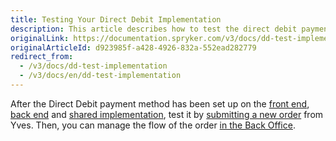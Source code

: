 ```yaml
---
title: Testing Your Direct Debit Implementation
description: This article describes how to test the direct debit payment implementation.
originalLink: https://documentation.spryker.com/v3/docs/dd-test-implementation
originalArticleId: d923985f-a428-4926-832a-552ead282779
redirect_from:
  - /v3/docs/dd-test-implementation
  - /v3/docs/en/dd-test-implementation
---
```


After the Direct Debit payment method has been set up on the [front end](/docs/scos/dev/developer-guides/201907.0/development-guide/back-end/data-manipulation/payment-methods/direct-debit-example-implementation/implementation-of-direct-debit-in-yves.html), [back end](/docs/scos/dev/developer-guides/201907.0/development-guide/back-end/data-manipulation/payment-methods/direct-debit-example-implementation/implementation-of-direct-debit-in-zed.html) and [shared implementation](/docs/scos/dev/developer-guides/201907.0/development-guide/back-end/data-manipulation/payment-methods/direct-debit-example-implementation/implementation-of-direct-debit-in-the-shared-layer.html), test it by [submitting a new order](/docs/scos/user/user-guides/201907.0/shop-user-guide/checkout/shop-guide-checkout.html) from Yves. Then, you can manage the flow of the order [in the Back Office](/docs/scos/user/user-guides/201907.0/back-office-user-guide/sales/orders/managing-orders.html).
